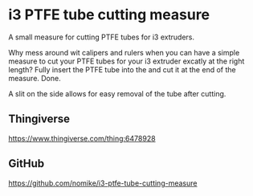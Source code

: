 # i3 PTFE tube cutting measure

A small measure for cutting PTFE tubes for i3 extruders.

Why mess around wit calipers and rulers when you can have a simple measure to cut your PTFE tubes for your i3 extruder excatly at the right length?
Fully insert the PTFE tube into the and cut it at the end of the measure. Done.

A slit on the side allows for easy removal of the tube after cutting.

## Thingiverse

https://www.thingiverse.com/thing:6478928

## GitHub

https://github.com/nomike/i3-ptfe-tube-cutting-measure